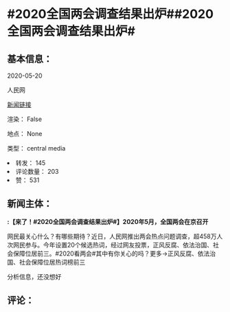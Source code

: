 <html>
 <body>
  <h1 id="title">
   #2020全国两会调查结果出炉##2020全国两会调查结果出炉#
  </h1>
  <div id="basic_info">
   <h2 id="default h2">
    基本信息：
   </h2>
   <p id="time">
    2020-05-20
   </p>
   <p id="author">
    人民网
   </p>
   <p id="src">
    <a href="https://weibo.cn/comment/J2LHwnKp9">
     新闻链接
    </a>
   </p>
   <p id="is_rendered">
    渲染： False
   </p>
   <p id="location">
    地点： None
   </p>
   <p id="news_type">
    类型： central media
   </p>
  </div>
  <div id="attrs">
   <li id_no="repost">
    转发： 145
   </li>
   <li id_no="comment_number">
    评论数量： 203
   </li>
   <li id_no="attitude">
    赞： 531
   </li>
  </div>
  <div id="article">
   <h2 id="default h2">
    新闻主体：
   </h2>
   <p id="lead">
    <strong>
     :【来了！#2020全国两会调查结果出炉#】2020年5月，全国两会在京召开
    </strong>
   </p>
   <div id="main_text">
    <p id="paragraph_1">
     网民最关心什么？有哪些期待？近日，人民网推出两会热点问题调查，超458万人次网民参与。今年设置20个候选热词，经过网友投票，正风反腐、依法治国、社会保障位居前三。#2020看两会#其中有你关心的吗？更多→正风反腐、依法治国、社会保障位居热词榜前三
    </p>
   </div>
  </div>
  <div id="analyse_info">
   分析信息，还没想好
  </div>
  <div id="comments">
   <h2 id="default h2">
    评论：
   </h2>
  </div>
 </body>
</html>